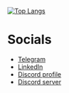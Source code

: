 [![Top Langs](https://github-readme-stats.vercel.app/api/top-langs/?username=anuraghazra&layout=compact&theme=tokyonight)](https://github.com/anuraghazra/github-readme-stats)



# Socials

* [Telegram](https://t.me/rolling_st0ne)
* [LinkedIn](https://linkedin.com/in/rolling-st0ne)
* [Discord profile](https://discordapp.com/users/970301516260999180)
* [Discord server](https://discord.gg/BgyFPrHRgA)
